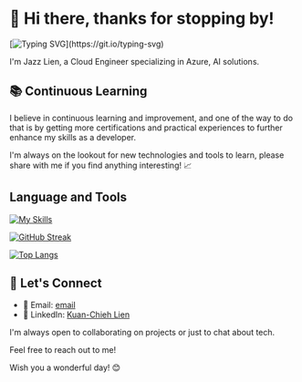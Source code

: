 # 👋 Hi there, thanks for stopping by! 
[![Typing SVG](https://readme-typing-svg.demolab.com/?color=%1e0f6497&size=30&width=800&lines=Hi!+I+am+Jazz+Lien.;Small+strides+make+great+journeys.)](https://git.io/typing-svg)

I'm Jazz Lien, a Cloud Engineer specializing in Azure, AI solutions.

## 📚 Continuous Learning

I believe in continuous learning and improvement, and one of the way to do that is by getting more certifications and practical experiences to further enhance my skills as a developer. 

I'm always on the lookout for new technologies and tools to learn, please share with me if you find anything interesting! 📈

## Language and Tools
[![My Skills](https://skillicons.dev/icons?i=azure,aws,gcp,docker,kubernetes,jenkins,py,flask,linux,js,css,html&perline=3)](https://skillicons.dev)

[![GitHub Streak](https://streak-stats.demolab.com/?user=jazzpujols34&theme=tokyonight)](https://git.io/streak-stats)

[![Top Langs](https://github-readme-stats.vercel.app/api/top-langs/?username=jazzpujols34&size_weight=0.5&count_weight=0.5&theme=tokyonight)](https://github.com/anuraghazra/github-readme-stats)


## 🤝 Let's Connect

- 📧 Email: [email](mailto:ro5112@hotmail.com)
- 💼 LinkedIn: [Kuan-Chieh Lien](https://www.linkedin.com/in/kuan-chieh-lien-0105451b5/)

I'm always open to collaborating on projects or just to chat about tech. 

Feel free to reach out to me!


Wish you a wonderful day! 😊
